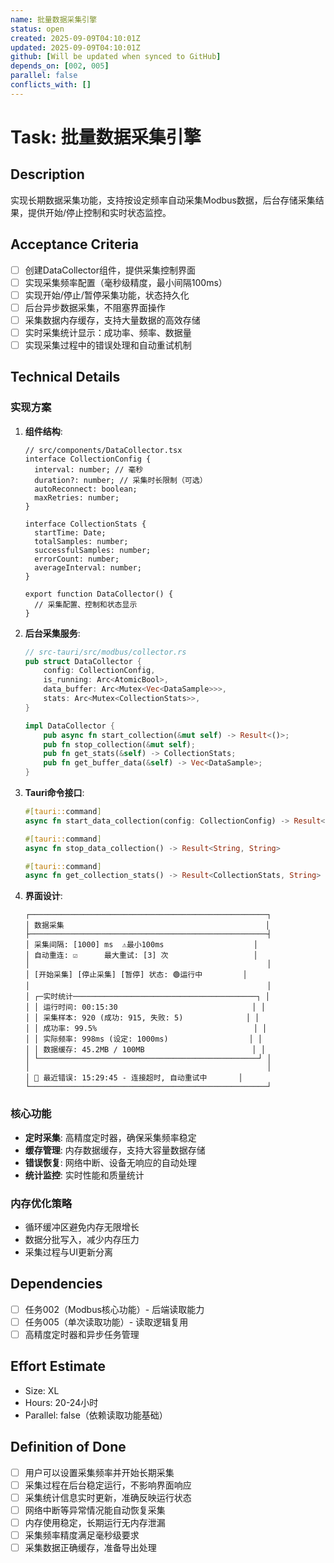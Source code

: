 ```yaml
---
name: 批量数据采集引擎
status: open
created: 2025-09-09T04:10:01Z
updated: 2025-09-09T04:10:01Z
github: [Will be updated when synced to GitHub]
depends_on: [002, 005]
parallel: false
conflicts_with: []
---
```


# Task: 批量数据采集引擎

## Description

实现长期数据采集功能，支持按设定频率自动采集Modbus数据，后台存储采集结果，提供开始/停止控制和实时状态监控。

## Acceptance Criteria

- [ ] 创建DataCollector组件，提供采集控制界面
- [ ] 实现采集频率配置（毫秒级精度，最小间隔100ms）
- [ ] 实现开始/停止/暂停采集功能，状态持久化
- [ ] 后台异步数据采集，不阻塞界面操作
- [ ] 采集数据内存缓存，支持大量数据的高效存储
- [ ] 实时采集统计显示：成功率、频率、数据量
- [ ] 实现采集过程中的错误处理和自动重试机制

## Technical Details

### 实现方案

1. **组件结构**:
   ```tsx
   // src/components/DataCollector.tsx
   interface CollectionConfig {
     interval: number; // 毫秒
     duration?: number; // 采集时长限制（可选）
     autoReconnect: boolean;
     maxRetries: number;
   }
   
   interface CollectionStats {
     startTime: Date;
     totalSamples: number;
     successfulSamples: number;
     errorCount: number;
     averageInterval: number;
   }
   
   export function DataCollector() {
     // 采集配置、控制和状态显示
   }
   ```

2. **后台采集服务**:
   ```rust
   // src-tauri/src/modbus/collector.rs
   pub struct DataCollector {
       config: CollectionConfig,
       is_running: Arc<AtomicBool>,
       data_buffer: Arc<Mutex<Vec<DataSample>>>,
       stats: Arc<Mutex<CollectionStats>>,
   }
   
   impl DataCollector {
       pub async fn start_collection(&mut self) -> Result<()>;
       pub fn stop_collection(&mut self);
       pub fn get_stats(&self) -> CollectionStats;
       pub fn get_buffer_data(&self) -> Vec<DataSample>;
   }
   ```

3. **Tauri命令接口**:
   ```rust
   #[tauri::command]
   async fn start_data_collection(config: CollectionConfig) -> Result<String, String>
   
   #[tauri::command]
   async fn stop_data_collection() -> Result<String, String>
   
   #[tauri::command]
   async fn get_collection_stats() -> Result<CollectionStats, String>
   ```

4. **界面设计**:
   ```
   ┌─────────────────────────────────────────────────────┐
   │ 数据采集                                             │
   ├─────────────────────────────────────────────────────┤
   │ 采集间隔: [1000] ms  ⚠️最小100ms                    │
   │ 自动重连: ☑️      最大重试: [3] 次                   │
   │                                                     │
   │ [开始采集] [停止采集] [暂停] 状态: 🟢运行中         │
   │                                                     │
   │ ┌─实时统计─────────────────────────────────────────┐ │
   │ │ 运行时间: 00:15:30                              │ │
   │ │ 采集样本: 920 (成功: 915, 失败: 5)              │ │
   │ │ 成功率: 99.5%                                   │ │
   │ │ 实际频率: 998ms (设定: 1000ms)                  │ │
   │ │ 数据缓存: 45.2MB / 100MB                        │ │
   │ └─────────────────────────────────────────────────┘ │
   │                                                     │
   │ 📝 最近错误: 15:29:45 - 连接超时, 自动重试中       │
   └─────────────────────────────────────────────────────┘
   ```

### 核心功能
- **定时采集**: 高精度定时器，确保采集频率稳定
- **缓存管理**: 内存数据缓存，支持大容量数据存储
- **错误恢复**: 网络中断、设备无响应的自动处理
- **统计监控**: 实时性能和质量统计

### 内存优化策略
- 循环缓冲区避免内存无限增长
- 数据分批写入，减少内存压力
- 采集过程与UI更新分离

## Dependencies

- [ ] 任务002（Modbus核心功能）- 后端读取能力
- [ ] 任务005（单次读取功能）- 读取逻辑复用
- [ ] 高精度定时器和异步任务管理

## Effort Estimate

- Size: XL
- Hours: 20-24小时
- Parallel: false（依赖读取功能基础）

## Definition of Done

- [ ] 用户可以设置采集频率并开始长期采集
- [ ] 采集过程在后台稳定运行，不影响界面响应
- [ ] 采集统计信息实时更新，准确反映运行状态
- [ ] 网络中断等异常情况能自动恢复采集
- [ ] 内存使用稳定，长期运行无内存泄漏
- [ ] 采集频率精度满足毫秒级要求
- [ ] 采集数据正确缓存，准备导出处理